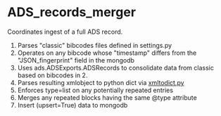 ADS_records_merger
==============

Coordinates ingest of a full ADS record.

  1. Parses "classic" bibcodes files defined in settings.py
  1. Operates on any bibcode whose "timestamp" differs from the "JSON_fingerprint" field in the mongodb
  1. Uses ads.ADSExports.ADSRecords to consolidate data from classic based on bibcodes in 2.
  1. Parses resulting xmlobject to python dict via [xmltodict.py](http://github.com/martinblech/xmltodict)
  1. Enforces type=list on any potentially repeated entries
  1. Merges any repeated <metadata> blocks having the same @type attribute
  1. Insert (upsert=True) data to mongodb
